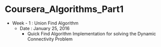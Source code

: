 # Coursera_Algorithms_Part1

* Week - 1 : Union Find Algorithm
	* Date : January 25, 2016
		* Quick Find Algorithm Implementation for solving the Dynamic Connectivity Problem

